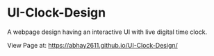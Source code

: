 # UI-Clock-Design
A webpage design having an interactive UI with live digital time clock. 

View Page at: https://abhay2611.github.io/UI-Clock-Design/
